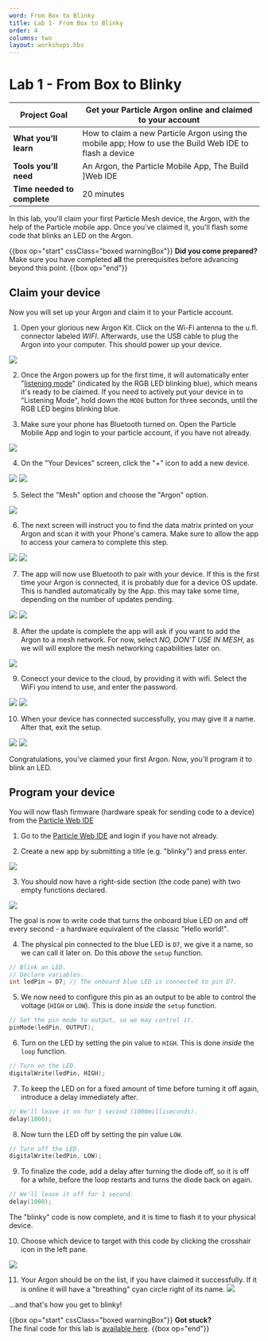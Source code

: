 ```yaml
---
word: From Box to Blinky
title: Lab 1- From Box to Blinky
order: 4
columns: two
layout: workshops.hbs
---
```


# Lab 1 - From Box to Blinky

| **Project Goal**            | Get your Particle Argon online and claimed to your account                                                               |
| --------------------------- | ------------------------------------------------------------------------------------------------------------------------ |
| **What you’ll learn**       | How to claim a new Particle Argon using the mobile app; How to use the Build Web IDE to flash a device |
| **Tools you’ll need**       | An Argon, the Particle Mobile App, The Build ]Web IDE                                    |
| **Time needed to complete** | 20 minutes                                                                                                               |

In this lab, you'll claim your first Particle Mesh device, the Argon, with the help of the Particle mobile app. Once you've claimed it, you'll flash some code that blinks an LED on the Argon.

{{box op="start" cssClass="boxed warningBox"}}
**Did you come prepared?**</br>
Make sure you have completed **all** the prerequisites before advancing beyond this point.
{{box op="end"}}

## Claim your device

Now you will set up your Argon and claim it to your Particle account.

1. Open your glorious new Argon Kit. Click on the Wi-Fi antenna to the u.fl. connector labeled _WIFI_. Afterwards, use the USB cable to plug the Argon into your computer. This should power up your device.

![](/assets/images/workshops/mesh-101/01/Argon-plugged-in.jpg)

2. Once the Argon powers up for the first time, it will automatically enter "[listening mode](https://docs.particle.io/tutorials/device-os/led/argon/#listening-mode)" (indicated by the RGB LED blinking blue), which means it's ready to be claimed. If you need to actively put your device in to "Listening Mode", hold down the `MODE` button for three seconds, until the RGB LED begins blinking blue.

3. Make sure your phone has Bluetooth turned on. Open the Particle Mobile App and login to your particle account, if you have not already.

![](/assets/images/workshops/mesh-101/01/app-login-filled.jpg)

4.  On the "Your Devices" screen, click the "+" icon to add a new device.

<img src="/assets/images/workshops/mesh-101/01/app-your-devices-empty.jpg" class="two-per-line" />
<img src="/assets/images/workshops/mesh-101/01/app-add-device.jpg" class="two-per-line" />

5.  Select the "Mesh" option and choose the "Argon" option.

![](/assets/images/workshops/mesh-101/01/app-choose-mesh-device.jpg)

6.  The next screen will instruct you to find the data matrix printed on your Argon and scan it with your Phone's camera. Make sure to allow the app to access your camera to complete this step.

<img src="/assets/images/workshops/mesh-101/01/app-argon-get-ready.jpg" class="two-per-line" />
<img src="/assets/images/workshops/mesh-101/01/app-argon-scan-sticker.jpg" class="two-per-line" />

7. The app will now use Bluetooth to pair with your device. If this is the first time your Argon is connected, it is probably due for a device OS update. This is handled automatically by the App. this may take some time, depending on the number of updates pending.

<img src="/assets/images/workshops/mesh-101/01/app-update-device-os.jpg" class="two-per-line" />
<img src="/assets/images/workshops/mesh-101/01/app-updating-device-os.jpg" class="two-per-line" />

8. After the update is complete the <!--Argon will return to listening mode (blinking blue) and the-->app will ask if you want to add the Argon to a mesh network. For now, select _NO, DON'T USE IN MESH_, as we will will explore the mesh networking capabilities later on.

![](/assets/images/workshops/mesh-101/01/app-argon-use-in-mesh.jpg)

9. Conecct your device to the cloud, by providing it with wifi. Select the WiFi you intend to use, and enter the password.

<img src="/assets/images/workshops/mesh-101/01/app-argon-choose-wifi.jpg" class="two-per-line" />
<img src="/assets/images/workshops/mesh-101/01/app-argon-connecting-to-cloud.jpg" class="two-per-line" />

10. When your device has connected successfully, you may give it a name. After that, exit the setup.

<img src="/assets/images/workshops/mesh-101/01/app-argon-give-name.jpg" class="two-per-line" />
<img src="/assets/images/workshops/mesh-101/01/app-lets-get-building.jpg" class="two-per-line" />

Congratulations, you've claimed your first Argon. Now, you'll program it to blink an LED.

## Program your device

You will now flash firmware (hardware speak for sending code to a device) from the [Particle Web IDE](https://build.particle.io/build/)

1. Go to the [Particle Web IDE](https://build.particle.io/build/) and login if you have not already.

2. Create a new app by submitting a title (e.g. "blinky") and press enter.

![](/assets/images/workshops/mesh-101/01/webide-new-app.png)

3. You should now have a right-side section (the code pane) with two empty functions declared.

![](/assets/images/workshops/mesh-101/01/webide-empty-app.png)

The goal is now to write code that turns the onboard blue LED on and off every second - a hardware equivalent of the classic "Hello world!".

4. The physical pin connected to the blue LED is `D7`, we give it a name, so we can call it later on. Do this _above_ the `setup` function.

```cpp
// Blink an LED.
// Declare variables.
int ledPin = D7; // The onboard blue LED is connected to pin D7.
```

5. We now need to configure this pin as an output to be able to control the voltage (`HIGH` or `LOW`). This is done _inside_ the `setup` function.

```cpp
// Set the pin mode to output, so we may control it.
pinMode(ledPin, OUTPUT);
```

6. Turn on the LED by setting the pin value to `HIGH`. This is done _inside_ the `loop` function.

```cpp
// Turn on the LED.
digitalWrite(ledPin, HIGH);
```

7. To keep the LED on for a fixed amount of time before turning it off again, introduce a delay immediately after.

```cpp
// We'll leave it on for 1 second (1000milliseconds).
delay(1000);
```

8. Now turn the LED off by setting the pin value `LOW`.

```cpp
// Turn off the LED.
digitalWrite(ledPin, LOW);
```

9. To finalize the code, add a delay after turning the diode off, so it is off for a while, before the loop restarts and turns the diode back on again.

```cpp
// We'll leave it off for 1 second.
delay(1000);
```

The "blinky" code is now complete, and it is time to flash it to your physical device.

10. Choose which device to target with this code by clicking the crosshair icon in the left pane.

![](/assets/images/workshops/mesh-101/01/webide-devices.png)

11. Your Argon should be on the list, if you have claimed it successfully. If it is online it will have a "breathing" cyan circle right of its name.
    ![](/assets/images/workshops/mesh-101/01/webide-device-list.png)

...and that's how you get to blinky!

{{box op="start" cssClass="boxed warningBox"}}
**Got stuck?**</br>
The final code for this lab is [available here](https://go.particle.io/shared_apps/5bfefd038bf964af88000409).
{{box op="end"}}
